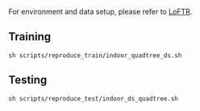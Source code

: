 For environment and data setup, please refer to [LoFTR](https://github.com/zju3dv/LoFTR).

## Training
```
sh scripts/reproduce_train/indoor_quadtree_ds.sh
```

## Testing
```
sh scripts/reproduce_test/indoor_ds_quadtree.sh
```